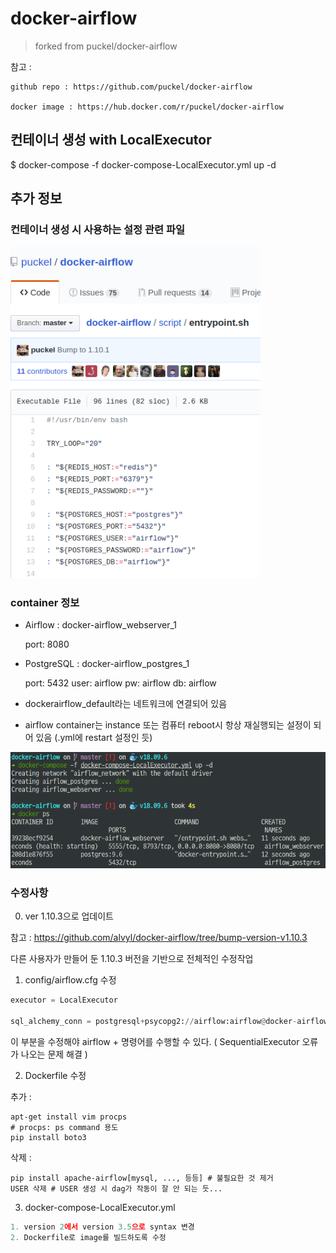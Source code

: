 # docker-airflow 

> forked from puckel/docker-airflow

참고 : 

    github repo : https://github.com/puckel/docker-airflow

    docker image : https://hub.docker.com/r/puckel/docker-airflow

## 컨테이너 생성 with LocalExecutor

$ docker-compose -f docker-compose-LocalExecutor.yml up -d

## 추가 정보

### 컨테이너 생성 시 사용하는 설정 관련 파일

<img src="./imgs/airflow_setting.png" width="400px" alt="airflow_setting">

### container 정보

- Airflow : docker-airflow_webserver_1 
  
    port: 8080
  
- PostgreSQL : docker-airflow_postgres_1
  
    port: 5432 user: airflow pw: airflow db: airflow
  
- dockerairflow_default라는 네트워크에 연결되어 있음

- airflow container는 instance 또는 컴퓨터 reboot시 항상 재실행되는 설정이 되어 있음 (.yml에 restart 설정인 듯)

<img src="./imgs/airflow_container.png" width="700px" alt="airflow_container">

### 수정사항

0. ver 1.10.3으로 업데이트

참고 : https://github.com/alvyl/docker-airflow/tree/bump-version-v1.10.3

다른 사용자가 만들어 둔 1.10.3 버전을 기반으로 전체적인 수정작업

1. config/airflow.cfg 수정

``` python
executor = LocalExecutor

sql_alchemy_conn = postgresql+psycopg2://airflow:airflow@docker-airflow_postgres_1:5432/airflow
```

이 부분을 수정해야 airflow + 명령어를 수행할 수 있다. ( SequentialExecutor 오류가 나오는 문제 해결 )

2. Dockerfile 수정

추가 : 

    apt-get install vim procps 
    # procps: ps command 용도
    pip install boto3

삭제 :

    pip install apache-airflow[mysql, ..., 등등] # 불필요한 것 제거
    USER 삭제 # USER 생성 시 dag가 작동이 잘 안 되는 듯...

3. docker-compose-LocalExecutor.yml

``` python
1. version 2에서 version 3.5으로 syntax 변경
2. Dockerfile로 image를 빌드하도록 수정
```